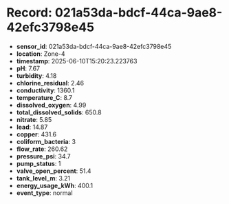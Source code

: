 # Record: 021a53da-bdcf-44ca-9ae8-42efc3798e45

- **sensor_id**: 021a53da-bdcf-44ca-9ae8-42efc3798e45
- **location**: Zone-4
- **timestamp**: 2025-06-10T15:20:23.223763
- **pH**: 7.67
- **turbidity**: 4.18
- **chlorine_residual**: 2.46
- **conductivity**: 1360.1
- **temperature_C**: 8.7
- **dissolved_oxygen**: 4.99
- **total_dissolved_solids**: 650.8
- **nitrate**: 5.85
- **lead**: 14.87
- **copper**: 431.6
- **coliform_bacteria**: 3
- **flow_rate**: 260.62
- **pressure_psi**: 34.7
- **pump_status**: 1
- **valve_open_percent**: 51.4
- **tank_level_m**: 3.21
- **energy_usage_kWh**: 400.1
- **event_type**: normal